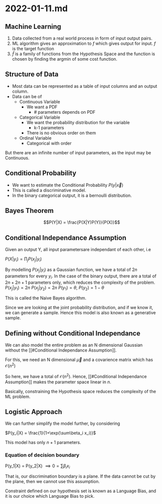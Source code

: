 # 2022-01-11.md


## Machine Learning

1. Data collected from a real world process in form of input output pairs.
2. ML algorithm gives an approximation to $f$ which gives output for input. $f$ is the target function
3. $\hat f$ is a family of functions from the Hypothesis Space and the function is chosen by finding the argmin of some cost function.

## Structure of Data

- Most data can be represented as a table of input columns and an output column.
- Data can be of 
  - Continuous Variable
    - We want a PDF
      - \# parameters depends on PDF
  - Categorical Variable
    - We want the probability distribution for the variable
      - k-1 parameters
    - There is no obvious order on them
  - Ordinal Variable
    - Categorical with order 

But there are an infinite number of input parameters, as the input may be Continuous.

## Conditional Probability

- We want to estimate the Conditional Probability $P(y|\vec{x})$
- This is called a discriminative model.
- In the binary categorical output, it is a bernoulli distribution.

## Bayes Theorem

$$P(Y|X) = \frac{P(X|Y)P(Y)}{P(X)}$$

## Conditional Independance Assumption

Given an output Y, all input parametersare independant of each other, i.e

$P(X|y_i) = \prod_j P(x_j|y_i)$

By modelling $P(x_j|y_i)$ as a Gaussian function, we have a total of $2n$ parameters for every $y_i$.
In the case of the binary output, there are a total of $2n + 2n + 1$ parameters only, which reduces the complexity of the problem.
$P(x_j|y_1) = 2n$
$P(x_j|y_2) = 2n$
$P(y_1) = \theta,\ P(y_2)=1-\theta$

This is called the Naive Bayes algorithm.

Since we are looking at the joint probability distribution, and if we know it, we can generate a sample. Hence this model is also known as a generative sample.

## Defining without Conditional Independance

We can also model the entire problem as an N dimensional Gaussian without the [[#Conditional Independance Assumption]].

For this, we need an N dimensional $\vec{\mu}$ and a covarience matrix which has $\mathcal{O}(n^2)$

So here, we have a total of $\mathcal{O}(n^2)$. Hence, [[#Conditional Independance Assumption]] makes the parameter space linear in $n$.

Basically, constraining the Hypothesis space reduces the complexity of the ML problem.

## Logistic Approach

We can further simplify the model further, by considering

$P(y_i|X) = \frac{1}{1+\exp(\sum\beta_i x_i)}$

This model has only $n+1$ parameters.

### Equation of decision boundary

P(y_1|X) = P(y_2|X)
$\implies 0 = \sum \beta_i x_i$

That is, our discrimination boundary is a plane. If the data cannot be cut by the plane, then we cannot use this assumption.

Constraint defined on our hypothesis set is known as a Language Bias, and it is our choice which Language Bias to pick.